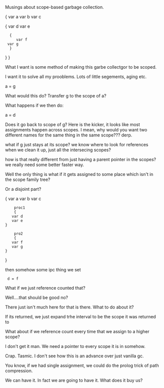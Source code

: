Musings about scope-based garbage collection.


{
   var a
   var b
   var c

   {
      var d
      var e

      {
         var f
	 var g
      }
   }
}



What I want is some method of making this garbe collectgor to be scoped.

I want it to solve all my prooblems.  Lots of little segements, aging etc.

a = g

What would this do?  Transfer g to the scope of a?

What happens if we then do:

a = d


Does it go back to scope of g?   Here is the kicker, it looks like most assignments happen across
scopes.   I mean, why would you want two different names for the same thing in the same scope??? derp.



what if g just stays at its scope?  we know where to look for references when we clean it up, just
all the intersecing scopes?


how is that really different from just having a parent pointer in the scopes?  we really need
some better faster way.



Well the only thing is what if it gets assigned to some place which isn't in the scope family tree?

Or a disjoint part?



{
   var a
   var b
   var c

        proc1
        {
	   var d
	   var e
	}

        pro2
        {
	   var f
	   var g
	}
}


then somehow some ipc thing we set

     d = f

What if we just reference counted that?

Well....that should be good no?

There just isn't much here for that is there.  What to do about it?

If its returned, we just expand trhe interval to be the scope it was returned to


What about if we reference count every time that we assign to a higher scope?

I don't get it man. We need a pointer to every scope it is in somehow.

Crap.  Tasmic.  I don't see how this is an advance over just vanilla gc.


You know, if we had single assignment, we could do the prolog trick of path compression.

We can have it. In fact we are going to have it.  What does it buy us?

